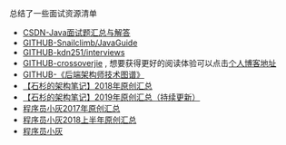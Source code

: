 总结了一些面试资源清单
<!--more-->

- [CSDN-Java面试题汇总与解答](https://blog.csdn.net/u010697681/article/details/79414112#_1547)
- [GITHUB-Snailclimb/JavaGuide](https://github.com/Snailclimb/JavaGuide)
- [GITHUB-kdn251/interviews](https://github.com/kdn251/interviews/blob/master/README-zh-cn.md)
- [GITHUB-crossoverjie](https://github.com/crossoverJie/JCSprout) , 想要获得更好的阅读体验可以点击[个人博客地址](https://crossoverjie.top/JCSprout/#/)
- [GITHUB-《后端架构师技术图谱》](https://github.com/xingshaocheng/architect-awesome)
- [【石杉的架构笔记】2018年原创汇总](https://mp.weixin.qq.com/s?src=11&timestamp=1557814948&ver=1605&signature=EbTSp59OmuZriD2l9zYkSTszz26sLdnkhW-nWguaE4R7NUN0COjqLnpBAkOJqF7JBfrXl3qMTyCLezL4lDaadjDgktff48Kutr82MLONW3LjHoS3g38LcH51rNkuYcH5&new=1)
- [【石杉的架构笔记】2019年原创汇总（持续更新）](https://mp.weixin.qq.com/s?src=11&timestamp=1557814948&ver=1605&signature=EbTSp59OmuZriD2l9zYkSTszz26sLdnkhW-nWguaE4SyCyiMugFUUaOS2mhKRcnHquPjh8cMP64NdNSBnORmXD5*fs4lXsoFx6SIYv56XQ9cDqgVVSCNVIchDTkMZTAf&new=1)
- [程序员小灰2017年原创汇总](https://blog.csdn.net/bjweimengshu/article/details/78909127)
- [程序员小灰2018上半年原创汇总](https://blog.csdn.net/bjweimengshu/article/details/80650544)
- [程序员小灰](http://mp.weixin.qq.com/profile?src=3&timestamp=1557822657&ver=1&signature=oty4oovbav5UflQ3g2czGA7gUpD4BIwAdf1UHSEd6LdLL8n1-Wl3qUQER9inc8sgLttdmh0ApREsmwWlWlnk-A==)